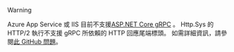 > [!WARNING]
> Azure App Service 或 IIS 目前不支援[ASP.NET Core gRPC](xref:grpc/index) 。 Http.Sys 的 HTTP/2 執行不支援 gRPC 所依賴的 HTTP 回應尾端標頭。 如需詳細資訊，請參閱[此 GitHub 問題](https://github.com/dotnet/AspNetCore/issues/9020)。
